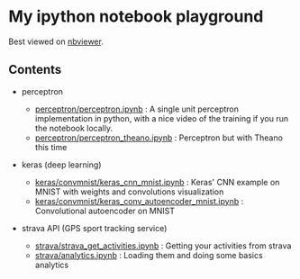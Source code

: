 My ipython notebook playground
==============================

Best viewed on [nbviewer](http://nbviewer.ipython.org/github/julienr/ipynb_playground/).

Contents
--------

- perceptron
  - [perceptron/perceptron.ipynb](perceptron/perceptron.ipynb) : A single unit perceptron implementation in python, with a nice video of the training if you run the notebook locally.
  - [perceptron/perceptron_theano.ipynb](perceptron/perceptron_theano.ipynb) : Perceptron but with Theano this time

- keras (deep learning)
  - [keras/convmnist/keras_cnn_mnist.ipynb](keras/convmnist/keras_cnn_mnist.ipynb) : Keras' CNN example on MNIST with weights and convolutions visualization 
  - [keras/convmnist/keras_conv_autoencoder_mnist.ipynb](keras/convmnist/keras_conv_autoencoder_mnist.ipynb) : Convolutional autoencoder on MNIST

- strava API (GPS sport tracking service)
  - [strava/strava_get_activities.ipynb](strava/strava_get_activities.ipynb) : Getting your activities from strava
  - [strava/analytics.ipynb](strava/analytics.ipynb) : Loading them and doing some basics analytics

